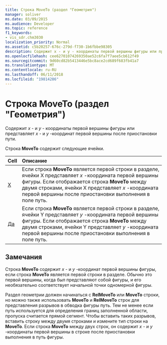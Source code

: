 ```yaml
---
title: Строка MoveTo (раздел "Геометрия")
manager: soliver
ms.date: 03/09/2015
ms.audience: Developer
ms.topic: reference
f1_keywords:
- vis_sdr.chm3030
localization_priority: Normal
ms.assetid: c5b20257-676c-279d-f730-1b6fbbe98305
description: Содержит x - и y - координаты первой вершины фигуры или представляет x - и y-координат первой вершины после приостановки пути.
ms.openlocfilehash: cee62701074269350ae52c6fa7f7aee5cb612f49
ms.sourcegitcommit: 9d60cd82b5413446e5bc8ace2cd689f683fb41a7
ms.translationtype: MT
ms.contentlocale: ru-RU
ms.lasthandoff: 06/11/2018
ms.locfileid: "19814286"
---
```

# <a name="moveto-row-geometry-section"></a>Строка MoveTo (раздел "Геометрия")

Содержит *x* - и *y* - координаты первой вершины фигуры или представляет *x* - и *y* -координат первой вершины после приостановки пути. 
  
Строка **MoveTo** содержит следующие ячейки. 
  
|**Cell**|**Описание**|
|:-----|:-----|
|[X](x-cell-geometry-section.md) <br/> |Если строка **MoveTo** является первой строки в разделе, ячейки X представляет *x* -координата первой вершины фигуры. Если отображается строка **MoveTo** между двумя строками, ячейки X представляет *x* -координата первой вершины после приостановки выполнения в поле путь.  <br/> |
|[Да](y-cell-geometry-section.md) <br/> |Если строка **MoveTo** является первой строки в разделе, ячейки Y представляет *y* -координата первой вершины фигуры. Если отображается строка **MoveTo** между двумя строками, ячейки Y представляет *y* -координата первой вершины после приостановки выполнения в поле путь.  <br/> |
   
## <a name="remarks"></a>Замечания

Строка **MoveTo** содержит *x* - и *y* -координат первой вершины фигуры, если строка **MoveTo** является первой строки в разделе. Обычно это первой вершины, когда был представляют собой фигуры, и его необязательно соответствует начальной точки одномерной фигуры. 
  
Раздел геометрии должен начинаться с **RelMoveTo** или **MoveTo** строки, но можно также использовать **MoveTo** и **RelMoveTo** строк для представления разрывов в обводка фигуры путь. Тем не менее если путь используется для определения границ заполненной области, пропуска считается прямой сегмент. Чтобы вставить таких разрывов, вставить строку между двумя строками и измените тип строки на **MoveTo**. Если строка **MoveTo** между двух строк, он содержит *x* - и *y* -координаты первой вершины в строке после приостановки выполнения в путь фигуры. 
  

